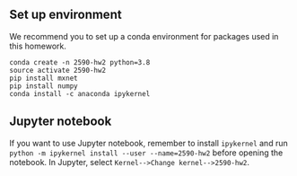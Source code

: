 ## Set up environment
We recommend you to set up a conda environment for packages used in this homework.
```
conda create -n 2590-hw2 python=3.8
source activate 2590-hw2
pip install mxnet
pip install numpy
conda install -c anaconda ipykernel
```

## Jupyter notebook
If you want to use Jupyter notebook, remember to install `ipykernel`
and run `python -m ipykernel install --user --name=2590-hw2`
before opening the notebook.
In Jupyter, select `Kernel-->Change kernel-->2590-hw2`.
